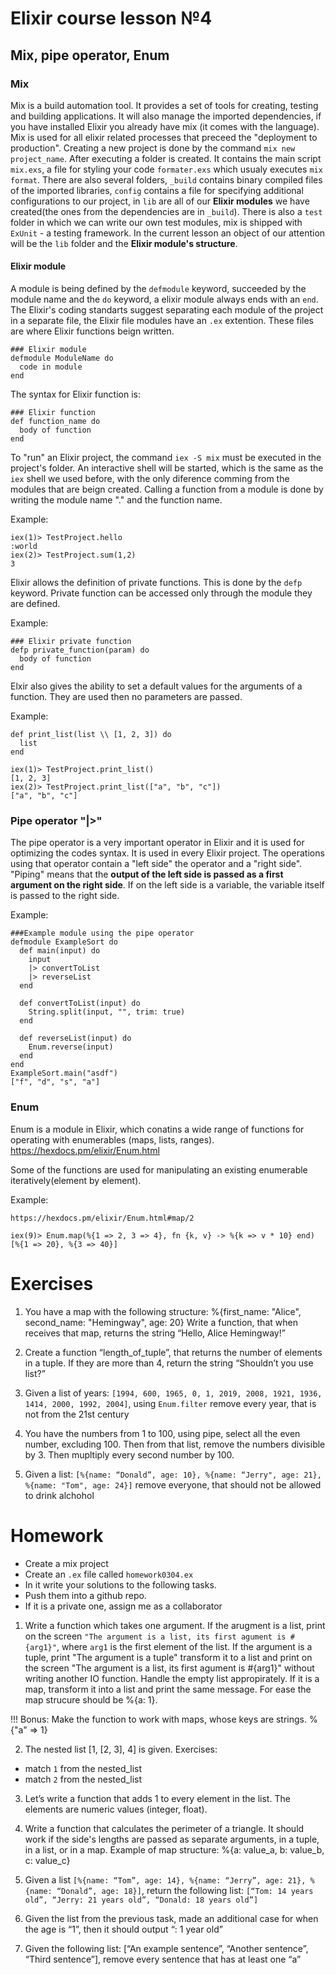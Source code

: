 # Elixir course lesson №4

## Mix, pipe operator, Enum

### Mix


Mix is a build automation tool. It provides a set of tools for creating, testing and building applications. It will also manage the imported dependencies, if you have installed Elixir you already have mix (it comes with the language).
Mix is used for all elixir related processes that preceed the "deployment to production". Creating a new project is done by the command `mix new project_name`. After executing a folder is created. It contains the main script `mix.exs`, a file for styling your code `formater.exs` which usualy executes `mix format`. There are also several folders, `_build` contains binary compiled files of the imported libraries, `config` contains a file for specifying additional configurations to our project, in `lib` are all of our **Elixir modules** we have created(the ones from the dependencies are in `_build`). There is also a `test` folder in which we can write our own test modules, mix is shipped with `ExUnit` - a testing framework. In the current lesson an object of our attention will be the `lib` folder and the **Elixir module's structure**.

#### Elixir module

A module is being defined by the `defmodule` keyword, succeeded by the module name and the `do` keyword, a elixir module always ends with an `end`. The Elixir's coding standarts suggest separating each module of the project in a separate file, the Elixir file modules have an `.ex` extention. These files are where Elixir functions beign written.

```
### Elixir module
defmodule ModuleName do
  code in module
end
```

 The syntax for Elixir function is:

```
### Elixir function
def function_name do
  body of function
end
```

To "run" an Elixir project, the command `iex -S mix` must be executed in the project's folder. An interactive shell will be started, which is the same as the `iex` shell we used before, with the only diference comming from the modules that are beign created. Calling a function from a module is done by writing the module name "." and the function name.

Example:

```
iex(1)> TestProject.hello
:world
iex(2)> TestProject.sum(1,2)
3
```

Elixir allows the definition of private functions. This is done by the `defp` keyword. Private function can be accessed only through the module they are defined.

Example:

```
### Elixir private function
defp private_function(param) do
  body of function
end
```

Elxir also gives the ability to set a default values for the arguments of a function. They are used then no parameters are passed.


Example:

```
def print_list(list \\ [1, 2, 3]) do
  list
end

iex(1)> TestProject.print_list()
[1, 2, 3]
iex(2)> TestProject.print_list(["a", "b", "c"])
["a", "b", "c"]
```


### Pipe operator "|>"

The pipe operator is a very important operator in Elixir and it is used for optimizing the codes syntax. It is used in every Elixir project. The operations using that operator contain a "left side" the operator and a "right side". "Piping" means that the **output of the left side is passed as a first argument on the right side**. If on the left side is a variable, the variable itself is passed to the right side.

Example:

```
###Example module using the pipe operator
defmodule ExampleSort do
  def main(input) do
    input
    |> convertToList
    |> reverseList
  end

  def convertToList(input) do
    String.split(input, "", trim: true)
  end

  def reverseList(input) do
    Enum.reverse(input)
  end
end
ExampleSort.main("asdf")
["f", "d", "s", "a"]
```



### Enum

Enum is a module in Elixir, which conatins a wide range of functions for operating with enumerables (maps, lists, ranges).
https://hexdocs.pm/elixir/Enum.html

Some of the functions are used for manipulating an existing enumerable iteratively(element by element). 

Example:

```
https://hexdocs.pm/elixir/Enum.html#map/2

iex(9)> Enum.map(%{1 => 2, 3 => 4}, fn {k, v} -> %{k => v * 10} end) 
[%{1 => 20}, %{3 => 40}]
```

# Exercises


1. You have a map with the following structure:
%{first_name: "Alice", second_name: "Hemingway", age: 20}
Write a function, that when receives that map, returns the string “Hello, Alice Hemingway!”

2. Create a function “length_of_tuple”, that returns the number of elements in a tuple.
If they are more than 4, return the string “Shouldn’t you use list?”

3. Given a list of years: `[1994, 600, 1965, 0, 1, 2019, 2008, 1921, 1936, 1414, 2000, 1992, 2004]`, using `Enum.filter` remove every year, that is not from the 21st century

4. You have the numbers from 1 to 100, using pipe, select all the even number, excluding 100. Then from that list, remove the numbers divisible by 3. Then mupltiply every second number by 100. 

5. Given a list: `[%{name: “Donald”, age: 10}, %{name: “Jerry", age: 21}, %{name: "Tom", age: 24}]` remove everyone, that should not be allowed to drink alchohol


# Homework 

- Create a mix project
- Create an `.ex` file called `homework0304.ex`
- In it write your solutions to the following tasks.
- Push them into a github repo.
- If it is a private one, assign me as a collaborator

1. Write a function which takes one argument. If the arugment is a list, print on the screen `"The argument is a list, its first agument is #{arg1}"`, where `arg1` is the first element of the list. If the argument is a tuple, print "The argument is a tuple" transform it to a list and print on the screen "The argument is a list, its first agument is #{arg1}" without writing another IO function. Handle the empty list appropirately. If it is a map, transform it into a list and print the same message. For ease the map strucure should be %{a: 1}.

!!! Bonus: Make the function to work with maps, whose keys are strings.  %{"a" => 1}

2. The nested list [1, [2, 3], 4] is given.
Exercises:
- match `1` from the nested_list
- match `2` from the nested_list

3. Let’s write a function that adds 1 to every element in the list. The elements are numeric values (integer, float).

4. Write a function that calculates the perimeter of a triangle. It should work if the side's lengths are passed as separate arguments, in a tuple, in a list, or in a map.
Example of map structure: %{a: value_a, b: value_b, c: value_c}


5. Given a list `[%{name: “Tom”, age: 14}, %{name: “Jerry”, age: 21}, %{name: “Donald”, age: 18}]`, return the following list: `[“Tom: 14 years old”, “Jerry: 21 years old”, “Donald: 18 years old”]`

6. Given the list from the previous task, made an additional case for when the age is “1”, then it should output “<name>: 1 year old”

7. Given the following list: [“An example sentence”, “Another sentence”, “Third sentence”], remove every sentence that has at least one “a”